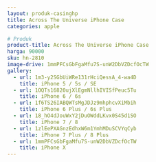```yaml
---
layout: produk-casinghp
title: Across The Universe iPhone Case
categories: apple

# Produk
product-title: Across The Universe iPhone Case
harga: 90000
sku: hn-2810
image-drive: 1mmPFCsGbFgaMfu7S-unW2DbVZDcfOcTW
gallery:
  - url: 1m3-y2SGbUiWRe131rHciQessA_4-wa4D
    title: iPhone 5 / 5s / SE
  - url: 1OQTs16820ujXlEgmNllhIVISfPeuc5Tu
    title: iPhone 6 / 6s
  - url: 1f6TS26IABQWTsMgJDJz9mhphcvXiMbih
    title: iPhone 6 Plus / 6s Plus
  - url: 18_hO4dJouWxY2jDuOWddLKvx0S45d1SO
    title: iPhone 7 / 8
  - url: 1zlEePXAGnzEdhxW6m1YmhMDuSCVYqCyb
    title: iPhone 7 Plus / 8 Plus
  - url: 1mmPFCsGbFgaMfu7S-unW2DbVZDcfOcTW
    title: iPhone X
---
```

